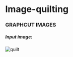 # Image-quilting

### GRAPHCUT IMAGES

##### Input image:
![quilt](https://user-images.githubusercontent.com/97489851/165438374-e5cb1772-6555-4d1e-989f-3afb6f846eac.jpeg)
